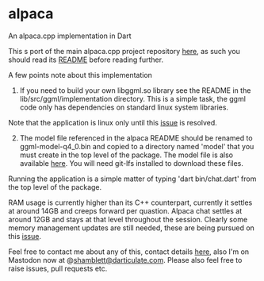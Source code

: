 # alpaca
An alpaca.cpp implementation in Dart

This s port of the main alpaca.cpp project repository [here]( https://github.com/antimatter15/alpaca.cpp), 
as such you should read its [README](https://github.com/antimatter15/alpaca.cpp/blob/master/README.md) before 
reading further.

A few points note about this implementation

1. If you need to build your own libggml.so library see the README in the lib/src/ggml/implementation directory.
   This is a simple task, the ggml code only has dependencies on standard linux system libraries.


Note that the application is linux only until this [issue](https://github.com/shamblett/alpaca/issues/1) is resolved.


2. The model file referenced in the alpaca README should be renamed to ggml-model-q4_0.bin and copied to a
   directory named 'model' that you must create in the top level of the package. The model file is also available [here](https://huggingface.co/Pi3141/alpaca-7B-ggml). You will need 
   git-lfs installed to download these files.

Running the application is a simple matter of typing 'dart bin/chat.dart' from the top level of the package.

RAM usage is currently higher than its C++ counterpart, currently it settles at around 14GB and creeps forward per quastion.
Alpaca chat settles at around 12GB and stays at that level throughout the session. Clearly some memory management
updates are still needed, these are being pursued on this [issue](https://github.com/shamblett/alpaca/issues/3).

Feel free to contact me about any of this, contact details [here](https://www.darticulate.com/), also I'm on Mastodon now at
@shamblett@darticulate.com. Please also feel free to raise issues, pull requests etc.




